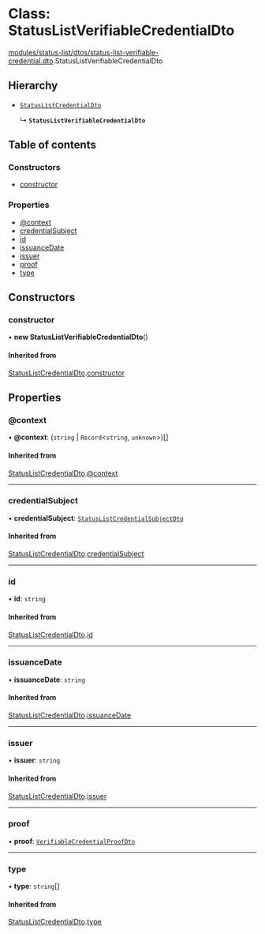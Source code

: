 # Class: StatusListVerifiableCredentialDto

[modules/status-list/dtos/status-list-verifiable-credential.dto](../modules/modules_status_list_dtos_status_list_verifiable_credential_dto.md).StatusListVerifiableCredentialDto

## Hierarchy

- [`StatusListCredentialDto`](modules_status_list_dtos_status_list_credential_dto.StatusListCredentialDto.md)

  ↳ **`StatusListVerifiableCredentialDto`**

## Table of contents

### Constructors

- [constructor](modules_status_list_dtos_status_list_verifiable_credential_dto.StatusListVerifiableCredentialDto.md#constructor)

### Properties

- [@context](modules_status_list_dtos_status_list_verifiable_credential_dto.StatusListVerifiableCredentialDto.md#@context)
- [credentialSubject](modules_status_list_dtos_status_list_verifiable_credential_dto.StatusListVerifiableCredentialDto.md#credentialsubject)
- [id](modules_status_list_dtos_status_list_verifiable_credential_dto.StatusListVerifiableCredentialDto.md#id)
- [issuanceDate](modules_status_list_dtos_status_list_verifiable_credential_dto.StatusListVerifiableCredentialDto.md#issuancedate)
- [issuer](modules_status_list_dtos_status_list_verifiable_credential_dto.StatusListVerifiableCredentialDto.md#issuer)
- [proof](modules_status_list_dtos_status_list_verifiable_credential_dto.StatusListVerifiableCredentialDto.md#proof)
- [type](modules_status_list_dtos_status_list_verifiable_credential_dto.StatusListVerifiableCredentialDto.md#type)

## Constructors

### constructor

• **new StatusListVerifiableCredentialDto**()

#### Inherited from

[StatusListCredentialDto](modules_status_list_dtos_status_list_credential_dto.StatusListCredentialDto.md).[constructor](modules_status_list_dtos_status_list_credential_dto.StatusListCredentialDto.md#constructor)

## Properties

### @context

• **@context**: (`string` \| `Record`<`string`, `unknown`\>)[]

#### Inherited from

[StatusListCredentialDto](modules_status_list_dtos_status_list_credential_dto.StatusListCredentialDto.md).[@context](modules_status_list_dtos_status_list_credential_dto.StatusListCredentialDto.md#@context)

___

### credentialSubject

• **credentialSubject**: [`StatusListCredentialSubjectDto`](modules_status_list_dtos_status_list_credential_dto.StatusListCredentialSubjectDto.md)

#### Inherited from

[StatusListCredentialDto](modules_status_list_dtos_status_list_credential_dto.StatusListCredentialDto.md).[credentialSubject](modules_status_list_dtos_status_list_credential_dto.StatusListCredentialDto.md#credentialsubject)

___

### id

• **id**: `string`

#### Inherited from

[StatusListCredentialDto](modules_status_list_dtos_status_list_credential_dto.StatusListCredentialDto.md).[id](modules_status_list_dtos_status_list_credential_dto.StatusListCredentialDto.md#id)

___

### issuanceDate

• **issuanceDate**: `string`

#### Inherited from

[StatusListCredentialDto](modules_status_list_dtos_status_list_credential_dto.StatusListCredentialDto.md).[issuanceDate](modules_status_list_dtos_status_list_credential_dto.StatusListCredentialDto.md#issuancedate)

___

### issuer

• **issuer**: `string`

#### Inherited from

[StatusListCredentialDto](modules_status_list_dtos_status_list_credential_dto.StatusListCredentialDto.md).[issuer](modules_status_list_dtos_status_list_credential_dto.StatusListCredentialDto.md#issuer)

___

### proof

• **proof**: [`VerifiableCredentialProofDto`](modules_status_list_dtos_verifiable_credential_dto.VerifiableCredentialProofDto.md)

___

### type

• **type**: `string`[]

#### Inherited from

[StatusListCredentialDto](modules_status_list_dtos_status_list_credential_dto.StatusListCredentialDto.md).[type](modules_status_list_dtos_status_list_credential_dto.StatusListCredentialDto.md#type)
